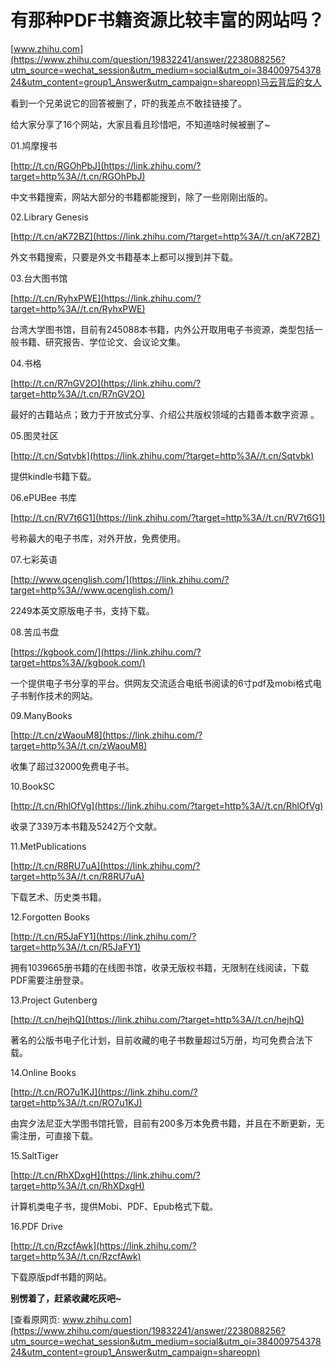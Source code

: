 # 有那种PDF书籍资源比较丰富的网站吗？

[www.zhihu.com](https://www.zhihu.com/question/19832241/answer/2238088256?utm_source=wechat_session&utm_medium=social&utm_oi=38400975437824&utm_content=group1_Answer&utm_campaign=shareopn)马云背后的女人

看到一个兄弟说它的回答被删了，吓的我差点不敢挂链接了。

给大家分享了16个网站，大家且看且珍惜吧，不知道啥时候被删了~

01.鸠摩搜书

[http://t.cn/RGOhPbJ](https://link.zhihu.com/?target=http%3A//t.cn/RGOhPbJ)

中文书籍搜索，网站大部分的书籍都能搜到，除了一些刚刚出版的。

02.Library Genesis

[http://t.cn/aK72BZ](https://link.zhihu.com/?target=http%3A//t.cn/aK72BZ)

外文书籍搜索，只要是外文书籍基本上都可以搜到并下载。

03.台大图书馆

[http://t.cn/RyhxPWE](https://link.zhihu.com/?target=http%3A//t.cn/RyhxPWE)

台湾大学图书馆，目前有245088本书籍，内外公开取用电子书资源，类型包括一般书籍、研究报告、学位论文、会议论文集。

04.书格

[http://t.cn/R7nGV2O](https://link.zhihu.com/?target=http%3A//t.cn/R7nGV2O)

最好的古籍站点；致力于开放式分享、介绍公共版权领域的古籍善本数字资源 。

05.图灵社区

[http://t.cn/Sqtvbk](https://link.zhihu.com/?target=http%3A//t.cn/Sqtvbk)

提供kindle书籍下载。

06.ePUBee 书库

[http://t.cn/RV7t6G1](https://link.zhihu.com/?target=http%3A//t.cn/RV7t6G1)

号称最大的电子书库，对外开放，免费使用。

07.七彩英语

[http://www.qcenglish.com/](https://link.zhihu.com/?target=http%3A//www.qcenglish.com/)

2249本英文原版电子书，支持下载。

08.苦瓜书盘

[https://kgbook.com/](https://link.zhihu.com/?target=https%3A//kgbook.com/)

一个提供电子书分享的平台。供网友交流适合电纸书阅读的6寸pdf及mobi格式电子书制作技术的网站。

09.ManyBooks

[http://t.cn/zWaouM8](https://link.zhihu.com/?target=http%3A//t.cn/zWaouM8)

收集了超过32000免费电子书。

10.BookSC

[http://t.cn/RhlOfVg](https://link.zhihu.com/?target=http%3A//t.cn/RhlOfVg)

收录了339万本书籍及5242万个文献。

11.MetPublications

[http://t.cn/R8RU7uA](https://link.zhihu.com/?target=http%3A//t.cn/R8RU7uA)

下载艺术、历史类书籍。

12.Forgotten Books

[http://t.cn/R5JaFY1](https://link.zhihu.com/?target=http%3A//t.cn/R5JaFY1)

拥有1039665册书籍的在线图书馆，收录无版权书籍，无限制在线阅读，下载PDF需要注册登录。

13.Project Gutenberg

[http://t.cn/hejhQ](https://link.zhihu.com/?target=http%3A//t.cn/hejhQ)

著名的公版书电子化计划，目前收藏的电子书数量超过5万册，均可免费合法下载。

14.Online Books

[http://t.cn/RO7u1KJ](https://link.zhihu.com/?target=http%3A//t.cn/RO7u1KJ)

由宾夕法尼亚大学图书馆托管，目前有200多万本免费书籍，并且在不断更新，无需注册，可直接下载。

15.SaltTiger

[http://t.cn/RhXDxgH](https://link.zhihu.com/?target=http%3A//t.cn/RhXDxgH)

计算机类电子书，提供Mobi、PDF、Epub格式下载。

16.PDF Drive

[http://t.cn/RzcfAwk](https://link.zhihu.com/?target=http%3A//t.cn/RzcfAwk)

下载原版pdf书籍的网站。

**别愣着了，赶紧收藏吃灰吧~**

[查看原网页: www.zhihu.com](https://www.zhihu.com/question/19832241/answer/2238088256?utm_source=wechat_session&utm_medium=social&utm_oi=38400975437824&utm_content=group1_Answer&utm_campaign=shareopn)